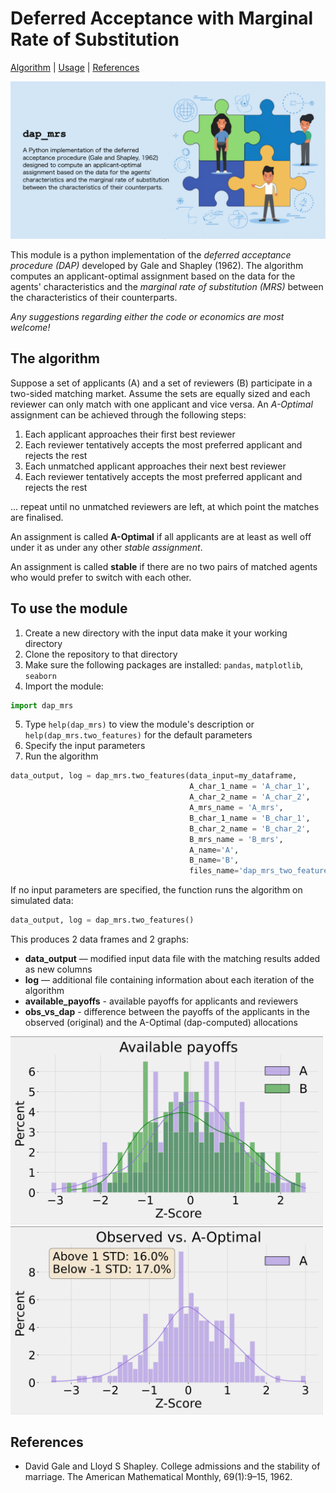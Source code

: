 # Deferred Acceptance with Marginal Rate of Substitution

[Algorithm](#the-algorithm) | [Usage](#to-use-the-module) | [References](#references)

![figure](./figures/dap_mrs_preview.png)

This module is a python implementation of the *deferred acceptance procedure (DAP)* developed by Gale and Shapley (1962). The algorithm computes an applicant-optimal assignment based on the data for the agents' characteristics and the *marginal rate of substitution (MRS)* between the characteristics of their counterparts.

*Any suggestions regarding either the code or economics are most welcome!*

## The algorithm

Suppose a set of applicants (A) and a set of reviewers (B) participate in a two-sided matching market. Assume the sets are equally sized and each reviewer can only match with one applicant and vice versa. An *A-Optimal* assignment can be achieved through the following steps:

1. Each applicant approaches their first best reviewer
2. Each reviewer tentatively accepts the most preferred applicant and rejects the rest
3. Each unmatched applicant approaches their next best reviewer
4. Each reviewer tentatively accepts the most preferred applicant and rejects the rest

... repeat until no unmatched reviewers are left, at which point the matches are finalised.

An assignment is called **A-Optimal** if all applicants are at least as well off under it as under any other *stable assignment*. 

An assignment is called **stable** if there are no two pairs of matched agents who would prefer to switch with each other.

## To use the module

1. Create a new directory with the input data make it your working directory
2. Clone the repository to that directory
3. Make sure the following packages are installed: ``pandas``, ``matplotlib``, ``seaborn``
4. Import the module:
```python
import dap_mrs
```
5. Type ``help(dap_mrs)`` to view the module's description or ``help(dap_mrs.two_features)`` for the default parameters
6. Specify the input parameters
7. Run the algorithm
```python
data_output, log = dap_mrs.two_features(data_input=my_dataframe, 
                                        A_char_1_name = 'A_char_1',
                                        A_char_2_name = 'A_char_2',
                                        A_mrs_name = 'A_mrs',
                                        B_char_1_name = 'B_char_1',
                                        B_char_2_name = 'B_char_2',
                                        B_mrs_name = 'B_mrs',
                                        A_name='A',
                                        B_name='B',
                                        files_name='dap_mrs_two_features')
```
If no input parameters are specified, the function runs the algorithm on simulated data:
```python
data_output, log = dap_mrs.two_features()
```


This produces 2 data frames and 2 graphs:
 - **data_output** — modified input data file with the matching results added as new columns
 - **log** — additional file containing information about each iteration of the algorithm
 - **available_payoffs** - available payoffs for applicants and reviewers
 - **obs_vs_dap** - difference between the payoffs of the applicants in the observed (original) and the A-Optimal (dap-computed) allocations

<img src="./figures/available_payoffs.png" width="500"> <img src="./figures/obs_vs_dap.png" width="500">

## References

- David Gale and Lloyd S Shapley. College admissions and the stability of marriage. The American Mathematical Monthly, 69(1):9–15, 1962.

